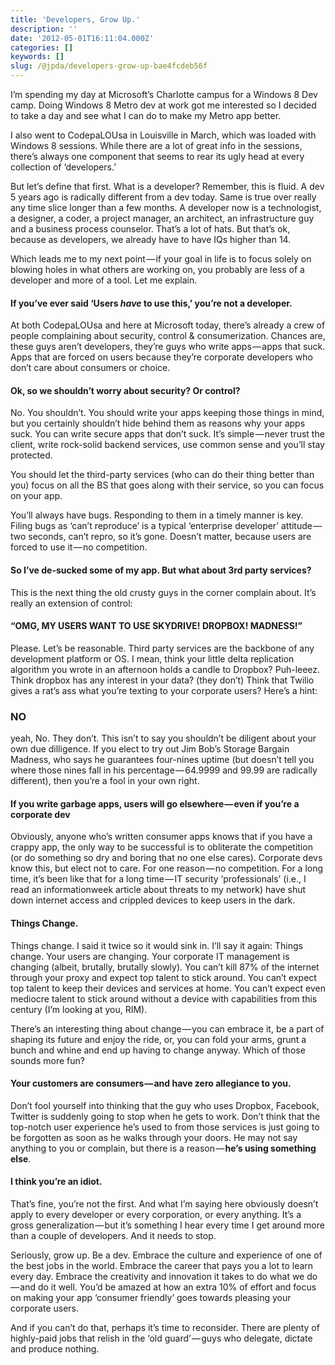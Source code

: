 ```yaml
---
title: 'Developers, Grow Up.'
description: ''
date: '2012-05-01T16:11:04.000Z'
categories: []
keywords: []
slug: /@jpda/developers-grow-up-bae4fcdeb56f
---
```


I’m spending my day at Microsoft’s Charlotte campus for a Windows 8 Dev camp. Doing Windows 8 Metro dev at work got me interested so I decided to take a day and see what I can do to make my Metro app better.

I also went to CodepaLOUsa in Louisville in March, which was loaded with Windows 8 sessions. While there are a lot of great info in the sessions, there’s always one component that seems to rear its ugly head at every collection of ‘developers.’

But let’s define that first. What is a developer? Remember, this is fluid. A dev 5 years ago is radically different from a dev today. Same is true over really any time slice longer than a few months. A developer now is a technologist, a designer, a coder, a project manager, an architect, an infrastructure guy and a business process counselor. That’s a lot of hats. But that’s ok, because as developers, we already have to have IQs higher than 14.

Which leads me to my next point — if your goal in life is to focus solely on blowing holes in what others are working on, you probably are less of a developer and more of a tool. Let me explain.

#### If you’ve ever said ‘Users _have_ to use this,’ you’re not a developer.

At both CodepaLOUsa and here at Microsoft today, there’s already a crew of people complaining about security, control & consumerization. Chances are, these guys aren’t developers, they’re guys who write apps — apps that suck. Apps that are forced on users because they’re corporate developers who don’t care about consumers or choice.

#### Ok, so we shouldn’t worry about security? Or control?

No. You shouldn’t. You should write your apps keeping those things in mind, but you certainly shouldn’t hide behind them as reasons why your apps suck. You can write secure apps that don’t suck. It’s simple — never trust the client, write rock-solid backend services, use common sense and you’ll stay protected.

You should let the third-party services (who can do their thing better than you) focus on all the BS that goes along with their service, so you can focus on your app.

You’ll always have bugs. Responding to them in a timely manner is key. Filing bugs as ‘can’t reproduce’ is a typical ‘enterprise developer’ attitude — two seconds, can’t repro, so it’s gone. Doesn’t matter, because users are forced to use it — no competition.

#### So I’ve de-sucked some of my app. But what about 3rd party services?

This is the next thing the old crusty guys in the corner complain about. It’s really an extension of control:

#### “OMG, MY USERS WANT TO USE SKYDRIVE! DROPBOX! MADNESS!”

Please. Let’s be reasonable. Third party services are the backbone of any development platform or OS. I mean, think your little delta replication algorithm you wrote in an afternoon holds a candle to Dropbox? Puh-leeez. Think dropbox has any interest in your data? (they don’t) Think that Twilio gives a rat’s ass what you’re texting to your corporate users? Here’s a hint:

### NO

yeah, No. They don’t. This isn’t to say you shouldn’t be diligent about your own due dilligence. If you elect to try out Jim Bob’s Storage Bargain Madness, who says he guarantees four-nines uptime (but doesn’t tell you where those nines fall in his percentage — 64.9999 and 99.99 are radically different), then you’re a fool in your own right.

#### If you write garbage apps, users will go elsewhere — even if you’re a corporate dev

Obviously, anyone who’s written consumer apps knows that if you have a crappy app, the only way to be successful is to obliterate the competition (or do something so dry and boring that no one else cares). Corporate devs know this, but elect not to care. For one reason — no competition. For a long time, it’s been like that for a long time — IT security ‘professionals’ (i.e., I read an informationweek article about threats to my network) have shut down internet access and crippled devices to keep users in the dark.

#### Things Change.

Things change. I said it twice so it would sink in. I’ll say it again: Things change. Your users are changing. Your corporate IT management is changing (albeit, brutally, brutally slowly). You can’t kill 87% of the internet through your proxy and expect top talent to stick around. You can’t expect top talent to keep their devices and services at home. You can’t expect even mediocre talent to stick around without a device with capabilities from this century (I’m looking at you, RIM).

There’s an interesting thing about change — you can embrace it, be a part of shaping its future and enjoy the ride, or, you can fold your arms, grunt a bunch and whine and end up having to change anyway. Which of those sounds more fun?

#### Your customers are consumers — and have zero allegiance to you.

Don’t fool yourself into thinking that the guy who uses Dropbox, Facebook, Twitter is suddenly going to stop when he gets to work. Don’t think that the top-notch user experience he’s used to from those services is just going to be forgotten as soon as he walks through your doors. He may not say anything to you or complain, but there is a reason — **he’s using something else**.

#### I think you’re an idiot.

That’s fine, you’re not the first. And what I’m saying here obviously doesn’t apply to every developer or every corporation, or every anything. It’s a gross generalization — but it’s something I hear every time I get around more than a couple of developers. And it needs to stop.

Seriously, grow up. Be a dev. Embrace the culture and experience of one of the best jobs in the world. Embrace the career that pays you a lot to learn every day. Embrace the creativity and innovation it takes to do what we do — and do it well. You’d be amazed at how an extra 10% of effort and focus on making your app ‘consumer friendly’ goes towards pleasing your corporate users.

And if you can’t do that, perhaps it’s time to reconsider. There are plenty of highly-paid jobs that relish in the ‘old guard’ — guys who delegate, dictate and produce nothing.